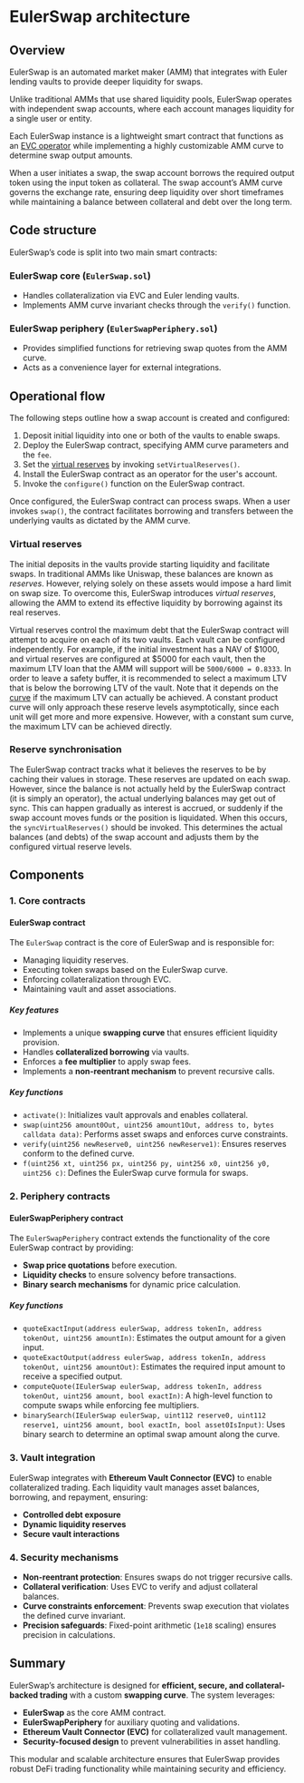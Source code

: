 # EulerSwap architecture

## Overview

EulerSwap is an automated market maker (AMM) that integrates with Euler lending vaults to provide deeper liquidity for swaps.

Unlike traditional AMMs that use shared liquidity pools, EulerSwap operates with independent swap accounts, where each account manages liquidity for a single user or entity.

Each EulerSwap instance is a lightweight smart contract that functions as an [EVC operator](https://evc.wtf/docs/whitepaper/#operators) while implementing a highly customizable AMM curve to determine swap output amounts.

When a user initiates a swap, the swap account borrows the required output token using the input token as collateral. The swap account’s AMM curve governs the exchange rate, ensuring deep liquidity over short timeframes while maintaining a balance between collateral and debt over the long term.

## Code structure

EulerSwap’s code is split into two main smart contracts:

### EulerSwap core (`EulerSwap.sol`)

- Handles collateralization via EVC and Euler lending vaults.
- Implements AMM curve invariant checks through the `verify()` function.

### EulerSwap periphery (`EulerSwapPeriphery.sol`)

- Provides simplified functions for retrieving swap quotes from the AMM curve.
- Acts as a convenience layer for external integrations.

## Operational flow

The following steps outline how a swap account is created and configured:

1. Deposit initial liquidity into one or both of the vaults to enable swaps.
2. Deploy the EulerSwap contract, specifying AMM curve parameters and the `fee`.
3. Set the [virtual reserves](#virtual-reserves) by invoking `setVirtualReserves()`.
4. Install the EulerSwap contract as an operator for the user's account.
5. Invoke the `configure()` function on the EulerSwap contract.

Once configured, the EulerSwap contract can process swaps. When a user invokes `swap()`, the contract facilitates borrowing and transfers between the underlying vaults as dictated by the AMM curve.

### Virtual reserves

The initial deposits in the vaults provide starting liquidity and facilitate swaps. In traditional AMMs like Uniswap, these balances are known as _reserves_.
However, relying solely on these assets would impose a hard limit on swap size. To overcome this, EulerSwap introduces _virtual reserves_, allowing the AMM to extend its effective liquidity by borrowing against its real reserves.

Virtual reserves control the maximum debt that the EulerSwap contract will attempt to acquire on each of its two vaults. Each vault can be configured independently. For example, if the initial investment has a NAV of \$1000, and virtual reserves are configured at \$5000 for each vault, then the maximum LTV loan that the AMM will support will be `5000/6000 = 0.8333`. In order to leave a safety buffer, it is recommended to select a maximum LTV that is below the borrowing LTV of the vault. Note that it depends on the [curve](#curves) if the maximum LTV can actually be achieved. A constant product curve will only approach these reserve levels asymptotically, since each unit will get more and more expensive. However, with a constant sum curve, the maximum LTV can be achieved directly.

### Reserve synchronisation

The EulerSwap contract tracks what it believes the reserves to be by caching their values in storage. These reserves are updated on each swap. However, since the balance is not actually held by the EulerSwap contract (it is simply an operator), the actual underlying balances may get out of sync. This can happen gradually as interest is accrued, or suddenly if the swap account moves funds or the position is liquidated. When this occurs, the `syncVirtualReserves()` should be invoked. This determines the actual balances (and debts) of the swap account and adjusts them by the configured virtual reserve levels.

## Components

### **1. Core contracts**

#### **EulerSwap contract**

The `EulerSwap` contract is the core of EulerSwap and is responsible for:

- Managing liquidity reserves.
- Executing token swaps based on the EulerSwap curve.
- Enforcing collateralization through EVC.
- Maintaining vault and asset associations.

##### **Key features**

- Implements a unique **swapping curve** that ensures efficient liquidity provision.
- Handles **collateralized borrowing** via vaults.
- Enforces a **fee multiplier** to apply swap fees.
- Implements a **non-reentrant mechanism** to prevent recursive calls.

##### **Key functions**

- `activate()`: Initializes vault approvals and enables collateral.
- `swap(uint256 amount0Out, uint256 amount1Out, address to, bytes calldata data)`: Performs asset swaps and enforces curve constraints.
- `verify(uint256 newReserve0, uint256 newReserve1)`: Ensures reserves conform to the defined curve.
- `f(uint256 xt, uint256 px, uint256 py, uint256 x0, uint256 y0, uint256 c)`: Defines the EulerSwap curve formula for swaps.

### **2. Periphery contracts**

#### **EulerSwapPeriphery contract**

The `EulerSwapPeriphery` contract extends the functionality of the core EulerSwap contract by providing:

- **Swap price quotations** before execution.
- **Liquidity checks** to ensure solvency before transactions.
- **Binary search mechanisms** for dynamic price calculation.

##### **Key functions**

- `quoteExactInput(address eulerSwap, address tokenIn, address tokenOut, uint256 amountIn)`: Estimates the output amount for a given input.
- `quoteExactOutput(address eulerSwap, address tokenIn, address tokenOut, uint256 amountOut)`: Estimates the required input amount to receive a specified output.
- `computeQuote(IEulerSwap eulerSwap, address tokenIn, address tokenOut, uint256 amount, bool exactIn)`: A high-level function to compute swaps while enforcing fee multipliers.
- `binarySearch(IEulerSwap eulerSwap, uint112 reserve0, uint112 reserve1, uint256 amount, bool exactIn, bool asset0IsInput)`: Uses binary search to determine an optimal swap amount along the curve.

### **3. Vault integration**

EulerSwap integrates with **Ethereum Vault Connector (EVC)** to enable collateralized trading. Each liquidity vault manages asset balances, borrowing, and repayment, ensuring:

- **Controlled debt exposure**
- **Dynamic liquidity reserves**
- **Secure vault interactions**

### **4. Security mechanisms**

- **Non-reentrant protection**: Ensures swaps do not trigger recursive calls.
- **Collateral verification**: Uses EVC to verify and adjust collateral balances.
- **Curve constraints enforcement**: Prevents swap execution that violates the defined curve invariant.
- **Precision safeguards**: Fixed-point arithmetic (`1e18` scaling) ensures precision in calculations.

## Summary

EulerSwap’s architecture is designed for **efficient, secure, and collateral-backed trading** with a custom **swapping curve**. The system leverages:

- **EulerSwap** as the core AMM contract.
- **EulerSwapPeriphery** for auxiliary quoting and validations.
- **Ethereum Vault Connector (EVC)** for collateralized vault management.
- **Security-focused design** to prevent vulnerabilities in asset handling.

This modular and scalable architecture ensures that EulerSwap provides robust DeFi trading functionality while maintaining security and efficiency.

